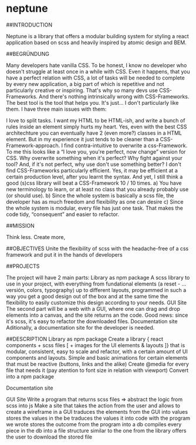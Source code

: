 # neptune

##INTRODUCTION

Neptune is a library that offers a modular building system for styling a react application based on scss and heavily inspired by atomic design and BEM.


##BEGRÜNDUNG

Many developers hate vanilla CSS. To be honest, I know no developer who doesn't struggle at least once in a while with CSS. Even it happens, that you have a perfect relation with CSS, a lot of tasks will be needed to complete by every new application, a big part of which is repetitive and not particularly creative or inspiring. That's why so many devs use CSS-Frameworks.
And there's nothing intrinsically wrong with CSS-Frameworks. The best tool is the tool that helps you. It's just... I don't particularly like them. I have three main issues with them:

I love to split tasks. I want my HTML to be HTML-ish, and write a bunch of rules inside an element simply hurts my heart. Yes, even with the best CSS architechture you can eventually have 2 (even more?) classes in a HTML element. But in my experience it just tends to be cleaner than a CSS-Framework-approach.
I find contra-intuitive to overwrite a css-Framework. To me this looks like a “I love you, you're perfect, now change” version for CSS. Why overwrite something when it's perfect? Why fight against your tool? And, if it's not perfect, why use don't use something better?
I don't find CSS-Frameworks particularly efficient. Yes, it may be efficient at a certain production level, after you learnt the syntax. And yet, I still think a good (s)css library will beat a CSS-Framework 10 / 10 times.
	a) You have new terminology to learn, or at least no class that you already probably use (or should use). 
	b) Since the whole system is basically a scss file, the developer has as much freedom and flexibility as one can desire
	c) Since the whole system is modular, every file has just one task. That makes the code tidy, “consequent” and easier to refactor.


##MISSION

Think less. Create more, 


##OBJECTIVES
Unite the flexibility of scss with the headache-free of a css framework and put it in the hands of developers


##PROJECTS

The project will have 2 main parts:
Library as npm package
A scss library to use in your project, with everything from fundational elements (a reset - … versión, colors, typography) up to different layouts, programmed in such a way you get a good design out of the box and at the same time the flexibility to easily customize this design according to your needs.
GUI Site
The second part will be a web with a GUI, where one can drag and drop elements into a canvas, and the site returns an the code. Good news: since it's scss, it's easy to refactor the downloaded files.
Documentation site
Aditionally, a documentation site for the developer is needed.


##DESCRIPTION
Library as npm package
Create a library { react components + scss files [ + images for the UI elements & layouts ]} that is modular, consistent, easy to scale and refactor, with a certain amount of UI components and layouts.
Simple and basic animations for certain elements that must be reactive (buttons, links and the alike)
Create @media for every file that needs it (pay atention to font size in relation with viewport)
Convert into a npm package

Documentation site

GUI Site
Write a program that returns scss files => abstract the logic from scss into js
Make a site that 
takes the action from the user and allows to create a wireframe in a GUI
traduces the elements from the GUI into values
stores the values in the be
traduces the values it into code with the program we wrote
stores the outcome from the program into a db
compiles every piece in the db into a file structure similar to the one from the library
offers the user to download the stored file
